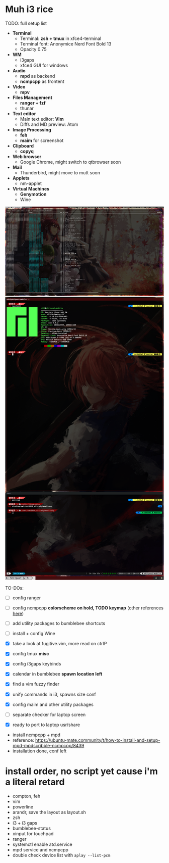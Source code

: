# Muh i3 rice

TODO: full setup list
 - **Terminal**
 	* Terminal: **zsh + tmux** in xfce4-terminal
	* Terminal font: Anonymice Nerd Font Bold 13
	* Opacity 0.75
 - **WM**
	* i3gaps
	* xfce4 GUI for windows
 - **Audio**
 	* **mpd** as backend
	* **ncmpcpp** as frontent
 - **Video**
 	* **mpv**
 - **Files Management**
 	* **ranger + fzf**
	* thunar
 - **Text editor**
 	* Main text editor: **Vim**
	* Diffs and MD preview: Atom
 - **Image Processing**
 	* **feh**
	* **maim** for screenshot
 - **Clipboard**
 	* **copyq**
 - **Web browser**
 	* Google Chrome, might switch to qtbrowser soon
 - **Mail**
 	* Thunderbird, might move to mutt soon
 - **Applets**
 	* nm-applet
 - **Virtual Machines**
 	* **Genymotion**
	* Wine

![muh chinese waifoo](https://github.com/mnpqraven/dotfiles/blob/master/preview2.png?raw=true)
![muh chinese waifoo](https://github.com/mnpqraven/dotfiles/blob/master/preview.png?raw=true)

TO-DOs:
- [ ] config ranger
- [ ] config ncmpcpp **colorscheme on hold, TODO keymap** (other references [here](https://ubuntu-mate.community/t/how-to-install-and-setup-mpd-mpdscribble-ncmpcpp/8439))
- [ ] add utility packages to bumblebee shortcuts
- [ ] install + config Wine
- [x] take a look at fugitive.vim, more read on ctrlP
- [x] config tmux **misc**
- [x] config i3gaps keybinds
- [x] calendar in bumblebee **spawn location left**
- [x] find a vim fuzzy finder
- [x] unify commands in i3, spawns size conf
- [x] config maim and other utility packages

- [ ] separate checker for laptop screen
- [x] ready to port to laptop
 usr/share

- install ncmpcpp + mpd
- reference: https://ubuntu-mate.community/t/how-to-install-and-setup-mpd-mpdscribble-ncmpcpp/8439
- installation done, conf left

# install order, no script yet cause i'm a literal retard
- compton, feh
- vim
- powerline
- arandr, save the layout as layout.sh
- zsh
- i3 + i3 gaps
- bumblebee-status
- xinput for touchpad
- ranger
- systemctl enable atd.service
- mpd service and ncmpcpp
- double check device list with `aplay --list-pcm`
